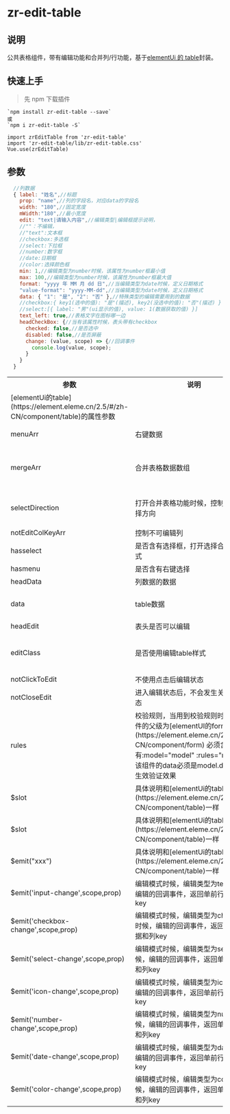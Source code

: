 # zr-edit-table

## 说明

公共表格组件，带有编辑功能和合并列/行功能，基于[elementUi 的 table](https://element.eleme.cn/2.5/#/zh-CN/component/table)封装。

## 快速上手

> 先 npm 下载插件

```
`npm install zr-edit-table --save`
或
`npm i zr-edit-table -S`

import zrEditTable from 'zr-edit-table'
import 'zr-edit-table/lib/zr-edit-table.css'
Vue.use(zrEditTable)
```

## 参数

```js
  //列数据
  { label: "姓名",//标题
    prop: "name",//列的字段名，对应data的字段名
    width: "180",//固定宽度
    mWidth:"180",//最小宽度
    edit: "text|请输入内容",//编辑类型|编辑框提示说明，
    //""：不编辑，
    //"text":文本框
    //checkbox:多选框
    //select:下拉框
    //number:数字框
    //date:日期框
    //color:选择颜色框
    min: 1,//编辑类型为number时候，该属性为number框最小值
    max: 100,//编辑类型为number时候，该属性为number框最大值
    format: "yyyy 年 MM 月 dd 日",//当编辑类型为date时候，定义日期格式
    "value-format": "yyyy-MM-dd",//当编辑类型为date时候，定义日期格式
    data: { "1": "是", "2": "否" },//特殊类型的编辑需要用到的数据
    //checkbox:{ key1(选中的值): "是"(描述), key2(没选中的值): "否"(描述) }
    //select:[{ label: "男"(ui显示的值), value: 1(数据获取的值) }]
    text_left: true,//表格文字在图标哪一边
    headCheckBox: {//当有该属性时候，表头带有checkbox
      checked: false,//是否选中
      disabled: false,//是否屏蔽
      change: (value, scope) => {//回调事件
        console.log(value, scope);
      }
    }
  }
```

<table>
  <tr>
    <th>参数</th>
    <th>说明</th>
    <th>类型</th>
    <th>可选值</th>
    <th>默认值</th>
  </tr>
  <tr>
    <td>[elementUi的table](https://element.eleme.cn/2.5/#/zh-CN/component/table)的属性参数</td>
    <td></td>
    <td></td>
    <td></td>
    <td></td>
  </tr>
  <tr>
    <td>menuArr</td>
    <td>右键数据</td>
    <td>Array</td>
    <td>{name: String(名称),fun: Function(点击回调)}</td>
    <td>[]</td>
  </tr>
  <tr>
    <td>mergeArr</td>
    <td>合并表格数据数组</td>
    <td>Array</td>
    <td>{rowId: Number(行id), colKey:String(列的key), rowspan:Number(跨行数), colspan:Number(跨列数)}</td>
    <td>[]</td>
  </tr>
  <tr>
    <td>selectDirection</td>
    <td>打开合并表格功能时候，控制选择框选择方向</td>
    <td>Array</td>
    <td>"up", "down", "left", "right"</td>
    <td>["up", "down", "left", "right"]</td>
  </tr>
  <tr>
    <td>notEditColKeyArr</td>
    <td>控制不可编辑列</td>
    <td>Array</td>
    <td>列数据的key字段，字符串</td>
    <td>[]</td>
  </tr>
  <tr>
    <td>hasselect</td>
    <td>是否含有选择框，打开选择合并表格模式</td>
    <td>Boolean</td>
    <td>true|false</td>
    <td>false</td>
  </tr>
  <tr>
    <td>hasmenu</td>
    <td>是否含有右键选择</td>
    <td>Boolean</td>
    <td>true|false</td>
    <td>false</td>
  </tr>
  <tr>
    <td>headData</td>
    <td>列数据的数据</td>
    <td>Array</td>
    <td>上面的列数据说明</td>
    <td>false</td>
  </tr>
  <tr>
    <td>data</td>
    <td>table数据</td>
    <td>Array</td>
    <td>具体说明和[elementUi的table](https://element.eleme.cn/2.5/#/zh-CN/component/table)一样</td>
    <td>[]</td>
  </tr>
  <tr>
    <td>headEdit</td>
    <td>表头是否可以编辑</td>
    <td>Boolean</td>
    <td>true|false</td>
    <td>false</td>
  </tr>
  <tr>
    <td>editClass</td>
    <td>是否使用编辑table样式</td>
    <td>Boolean</td>
    <td>true|false</td>
    <td>默认有headData时候是true</td>
  </tr>
  <tr>
    <td>notClickToEdit</td>
    <td>不使用点击后编辑状态</td>
    <td>Boolean</td>
    <td>true|false</td>
    <td>false</td>
  </tr>
  <tr>
    <td>notCloseEdit</td>
    <td>进入编辑状态后，不会发生关闭编辑状态</td>
    <td>Boolean</td>
    <td>true|false</td>
    <td>false</td>
  </tr>
  <tr>
    <td>rules</td>
    <td>校验规则，当用到校验规则时候，该组件的父级为[elementUI的form组件](https://element.eleme.cn/2.5/#/zh-CN/component/form) 必须含有:model="model" :rules="rules" ，该组件的data必须是model.data才能生效验证效果</td>
    <td>Object</td>
    <td>-</td>
    <td>-</td>
  </tr>
  <tr>
    <td>$slot</td>
    <td>具体说明和[elementUi的table](https://element.eleme.cn/2.5/#/zh-CN/component/table)一样</td>
    <td>-</td>
    <td>-</td>
    <td>-</td>
  </tr>
  <tr>
    <td>$slot</td>
    <td>具体说明和[elementUi的table](https://element.eleme.cn/2.5/#/zh-CN/component/table)一样</td>
    <td>-</td>
    <td>-</td>
    <td>-</td>
  </tr>
  <tr>
    <td>$emit("xxx")</td>
    <td>具体说明和[elementUi的table](https://element.eleme.cn/2.5/#/zh-CN/component/table)一样</td>
    <td>-</td>
    <td>-</td>
    <td>-</td>
  </tr>
  <tr>
    <td>$emit('input-change',scope,prop)</td>
    <td>编辑模式时候，编辑类型为text时候，编辑的回调事件，返回单前行数据和列key</td>
    <td>-</td>
    <td>-</td>
    <td>-</td>
  </tr>
  <tr>
    <td>$emit('checkbox-change',scope,prop)</td>
    <td>编辑模式时候，编辑类型为checkbox时候，编辑的回调事件，返回单前行数据和列key</td>
    <td>-</td>
    <td>-</td>
    <td>-</td>
  </tr>
  <tr>
    <td>$emit('select-change',scope,prop)</td>
    <td>编辑模式时候，编辑类型为select时候，编辑的回调事件，返回单前行数据和列key</td>
    <td>-</td>
    <td>-</td>
    <td>-</td>
  </tr>
  <tr>
    <td>$emit('icon-change',scope,prop)</td>
    <td>编辑模式时候，编辑类型为icon时候，编辑的回调事件，返回单前行数据和列key</td>
    <td>-</td>
    <td>-</td>
    <td>-</td>
  </tr>
  <tr>
    <td>$emit('number-change',scope,prop)</td>
    <td>编辑模式时候，编辑类型为number时候，编辑的回调事件，返回单前行数据和列key</td>
    <td>-</td>
    <td>-</td>
    <td>-</td>
  </tr>
  <tr>
    <td>$emit('date-change',scope,prop)</td>
    <td>编辑模式时候，编辑类型为date时候，编辑的回调事件，返回单前行数据和列key</td>
    <td>-</td>
    <td>-</td>
    <td>-</td>
  </tr>
  <tr>
    <td>$emit('color-change',scope,prop)</td>
    <td>编辑模式时候，编辑类型为color时候，编辑的回调事件，返回单前行数据和列key</td>
    <td>-</td>
    <td>-</td>
    <td>-</td>
  </tr>
</table>

